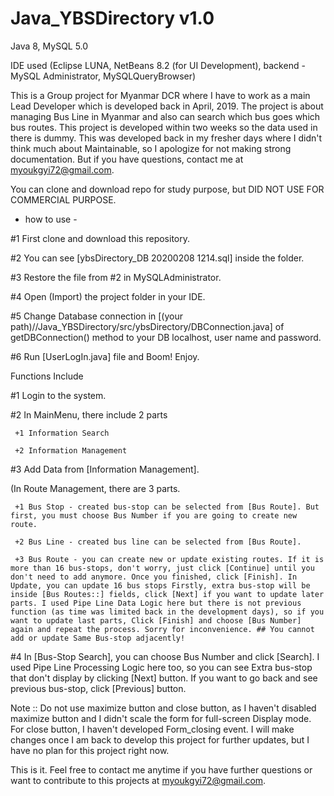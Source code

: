 # Java_YBSDirectory v1.0
 
Java 8, MySQL 5.0

IDE used (Eclipse LUNA, NetBeans 8.2 (for UI Development), backend - MySQL Administrator, MySQLQueryBrowser)
 
This is a Group project for Myanmar DCR where I have to work as a main Lead Developer which is developed back in April, 2019. The project is about managing Bus Line in Myanmar and also can search which bus goes which bus routes. This project is developed within two weeks so the data used in there is dummy. This was developed back in my fresher days where I didn't think much about Maintainable, so I apologize for not making strong documentation. But if you have questions, contact me at myoukgyi72@gmail.com.

You can clone and download repo for study purpose, but DID NOT USE FOR COMMERCIAL PURPOSE.

- how to use -

#1 First clone and download this repository.

#2 You can see [ybsDirectory_DB 20200208 1214.sql] inside the folder.

#3 Restore the file from #2 in MySQLAdministrator.

#4 Open (Import) the project folder in your IDE.

#5 Change Database connection in [(your path)//Java_YBSDirectory/src/ybsDirectory/DBConnection.java] of getDBConnection() method to your DB localhost, user name and password.

#6 Run [UserLogIn.java] file and Boom! Enjoy.

Functions Include

#1 Login to the system.

#2 In MainMenu, there include 2 parts

     +1 Information Search
     
     +2 Information Management
     
#3 Add Data from [Information Management].

(In Route Management, there are 3 parts.

     +1 Bus Stop - created bus-stop can be selected from [Bus Route]. But first, you must choose Bus Number if you are going to create new route.
     
     +2 Bus Line - created bus line can be selected from [Bus Route].
     
     +3 Bus Route - you can create new or update existing routes. If it is more than 16 bus-stops, don't worry, just click [Continue] until you don't need to add anymore. Once you finished, click [Finish]. In Update, you can update 16 bus stops Firstly, extra bus-stop will be inside [Bus Routes::] fields, click [Next] if you want to update later parts. I used Pipe Line Data Logic here but there is not previous function (as time was limited back in the development days), so if you want to update last parts, Click [Finish] and choose [Bus Number] again and repeat the process. Sorry for inconvenience. ## You cannot add or update Same Bus-stop adjacently!
     
#4 In [Bus-Stop Search], you can choose Bus Number and click [Search]. I used Pipe Line Processing Logic here too, so you can see Extra bus-stop that don't display by clicking [Next] button. If you want to go back and see previous bus-stop, click [Previous] button.

Note :: Do not use maximize button and close button, as I haven't disabled maximize button and I didn't scale the form for full-screen Display mode. For close button, I haven't developed Form_closing event. I will make changes once I am back to develop this project for further updates, but I have no plan for this project right now.

This is it. Feel free to contact me anytime if you have further questions or want to contribute to this projects at myoukgyi72@gmail.com.

